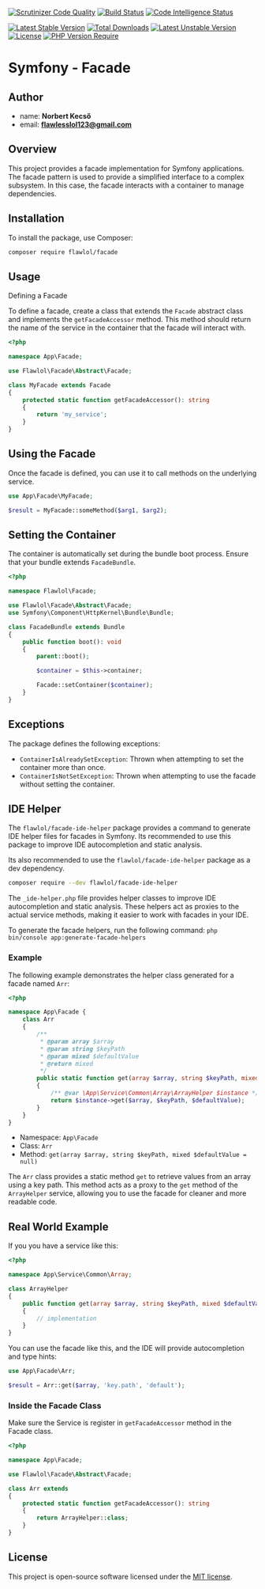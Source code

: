 [![Scrutinizer Code Quality](https://scrutinizer-ci.com/g/flawlol/symfony-facade/badges/quality-score.png?b=main)](https://scrutinizer-ci.com/g/flawlol/symfony-facade/?branch=main)
[![Build Status](https://scrutinizer-ci.com/g/flawlol/symfony-facade/badges/build.png?b=main)](https://scrutinizer-ci.com/g/flawlol/symfony-facade/build-status/main)
[![Code Intelligence Status](https://scrutinizer-ci.com/g/flawlol/symfony-facade/badges/code-intelligence.svg?b=main)](https://scrutinizer-ci.com/code-intelligence)

[![Latest Stable Version](https://poser.pugx.org/flawlol/facade/v)](https://packagist.org/packages/flawlol/facade)
[![Total Downloads](https://poser.pugx.org/flawlol/facade/downloads)](https://packagist.org/packages/flawlol/facade)
[![Latest Unstable Version](https://poser.pugx.org/flawlol/facade/v/unstable)](https://packagist.org/packages/flawlol/facade)
[![License](https://poser.pugx.org/flawlol/facade/license)](https://packagist.org/packages/flawlol/facade)
[![PHP Version Require](https://poser.pugx.org/flawlol/facade/require/php)](https://packagist.org/packages/flawlol/facade)
# Symfony - Facade

## Author
- name: **Norbert Kecső**
- email: **flawlesslol123@gmail.com**

## Overview

This project provides a facade implementation for Symfony applications. The facade pattern is used to provide a simplified interface to a complex subsystem. In this case, the facade interacts with a container to manage dependencies.

## Installation

To install the package, use Composer:

```bash
composer require flawlol/facade
```

## Usage
Defining a Facade

To define a facade, create a class that extends the `Facade` abstract class and implements the `getFacadeAccessor` method. This method should return the name of the service in the container that the facade will interact with.

```php
<?php

namespace App\Facade;

use Flawlol\Facade\Abstract\Facade;

class MyFacade extends Facade
{
    protected static function getFacadeAccessor(): string
    {
        return 'my_service';
    }
}
```

## Using the Facade
Once the facade is defined, you can use it to call methods on the underlying service.

```php
use App\Facade\MyFacade;

$result = MyFacade::someMethod($arg1, $arg2);
```

## Setting the Container
The container is automatically set during the bundle boot process. Ensure that your bundle extends `FacadeBundle`.
    
```php
<?php

namespace Flawlol\Facade;

use Flawlol\Facade\Abstract\Facade;
use Symfony\Component\HttpKernel\Bundle\Bundle;

class FacadeBundle extends Bundle
{
    public function boot(): void
    {
        parent::boot();

        $container = $this->container;

        Facade::setContainer($container);
    }
}
```

## Exceptions
The package defines the following exceptions:

- `ContainerIsAlreadySetException`: Thrown when attempting to set the container more than once.
- `ContainerIsNotSetException`: Thrown when attempting to use the facade without setting the container.

## IDE Helper
The `flawlol/facade-ide-helper` package provides a command to generate IDE helper files for facades in Symfony.
Its recommended to use this package to improve IDE autocompletion and static analysis.

Its also recommended to use the `flawlol/facade-ide-helper` package as a dev dependency.

```bash
composer require --dev flawlol/facade-ide-helper
```

The `_ide-helper.php` file provides helper classes to improve IDE autocompletion and static analysis. These helpers act as proxies to the actual service methods, 
making it easier to work with facades in your IDE.

To generate the facade helpers, run the following command:
```php bin/console app:generate-facade-helpers```

### Example
The following example demonstrates the helper class generated for a facade named `Arr`:

```php
<?php

namespace App\Facade {
    class Arr
    {
        /**
         * @param array $array
         * @param string $keyPath
         * @param mixed $defaultValue
         * @return mixed
         */
        public static function get(array $array, string $keyPath, mixed $defaultValue = NULL): mixed
        {
            /** @var \App\Service\Common\Array\ArrayHelper $instance */
            return $instance->get($array, $keyPath, $defaultValue);
        }
    }
}
```
- Namespace: `App\Facade`
- Class: `Arr`
- Method: `get(array $array, string $keyPath, mixed $defaultValue = null)`

The `Arr` class provides a static method `get` to retrieve values from an array using a key path. 
This method acts as a proxy to the `get` method of the `ArrayHelper` service, allowing you to use the facade for cleaner and more readable code.

## Real World Example
If you you have a service like this:

```php
<?php

namespace App\Service\Common\Array;

class ArrayHelper
{
    public function get(array $array, string $keyPath, mixed $defaultValue = null): mixed
    {
        // implementation
    }
}
```

You can use the facade like this, and the IDE will provide autocompletion and type hints:
```php
use App\Facade\Arr;

$result = Arr::get($array, 'key.path', 'default');
```

### Inside the Facade Class
Make sure the Service is register in `getFacadeAccessor` method in the Facade class.

```php
<?php

namespace App\Facade;

use Flawlol\Facade\Abstract\Facade;

class Arr extends
{
    protected static function getFacadeAccessor(): string
    {
        return ArrayHelper::class;
    }
}
```


## License
This project is open-source software licensed under the [MIT license](https://opensource.org/licenses/MIT).
